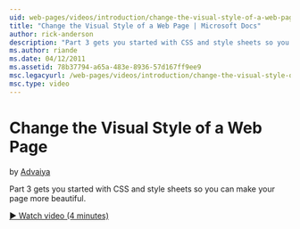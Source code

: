 ```yaml
---
uid: web-pages/videos/introduction/change-the-visual-style-of-a-web-page
title: "Change the Visual Style of a Web Page | Microsoft Docs"
author: rick-anderson
description: "Part 3 gets you started with CSS and style sheets so you can make your page more beautiful."
ms.author: riande
ms.date: 04/12/2011
ms.assetid: 78b37794-a65a-483e-8936-57d167ff9ee9
msc.legacyurl: /web-pages/videos/introduction/change-the-visual-style-of-a-web-page
msc.type: video
---
```

# Change the Visual Style of a Web Page

by [Advaiya](https://twitter.com/Advaiyasolns)

Part 3 gets you started with CSS and style sheets so you can make your page more beautiful.

[&#9654; Watch video (4 minutes)](https://channel9.msdn.com/Blogs/ASP-NET-Site-Videos/change-the-visual-style-of-a-web-page)

